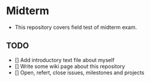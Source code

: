 Midterm
=====
 * This repository covers field test of midterm exam.


## TODO

 * [] Add introductory text file about myself
 * [] Write some wiki page about this repository
 * [] Open, refert, close issues, milestones and projects
